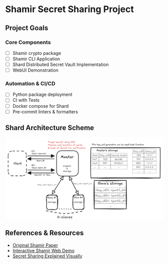 # Shamir Secret Sharing Project
## Project Goals
### Core Components
 - [ ] Shamir crypto package
 - [ ] Shamir CLI Application
 - [ ] Shard Distributed Secret Vault Implementation
 - [ ] WebUI Demonstration

### Automation & CI/CD
 - [ ] Python package deployment
 - [ ] CI with Tests
 - [ ] Docker compose for Shard
 - [ ] Pre-commit linters & formatters

## Shard Architecture Scheme
![Shard Architecture Scheme](/images/shard-scheme.png)

## References & Resources
- [Original Shamir Paper](https://web.mit.edu/6.857/OldStuff/Fall03/ref/Shamir-HowToShareASecret.pdf)
- [Interactive Shamir Web Demo](https://iancolechen.io/shamir/)
- [Secret Sharing Explained Visually](https://www.youtube.com/watch?v=iFY5SyY3IMQ)